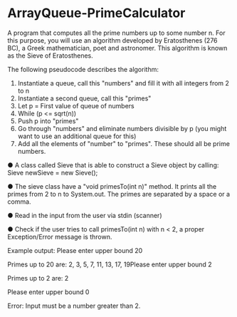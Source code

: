 # ArrayQueue-PrimeCalculator
A program that computes all the prime numbers up to some number n. For this
purpose, you will use an algorithm developed by Eratosthenes (276 BC), a Greek
mathematician, poet and astronomer. This algorithm is known as the Sieve of
Eratosthenes.

The following pseudocode describes the algorithm:

1. Instantiate a queue, call this "numbers" and fill it with all integers from 2 to n
2. Instantiate a second queue, call this "primes"
3. Let p = First value of queue of numbers
4. While (p <= sqrt(n))
1. Push p into "primes"
2. Go through "numbers" and eliminate numbers divisible by p (you might
want to use an additional queue for this)
5. Add all the elements of "number" to "primes". These should all be prime
numbers.

● A class called Sieve that is able to construct a Sieve object by calling: Sieve newSieve = new Sieve();

● The sieve class have a "void primesTo(int n)" method. It prints all
the primes from 2 to n to System.out. The primes are separated by a space or a comma.

● Read in the input from the user via stdin (scanner)

● Check if the user tries to call primesTo(int n) with n < 2, a proper
Exception/Error message is thrown.

Example output:
Please enter upper bound
20

Primes up to 20 are: 2, 3, 5, 7, 11, 13, 17, 19Please enter upper bound
2

Primes up to 2 are: 2

Please enter upper bound
0

Error: Input must be a number greater than 2.
